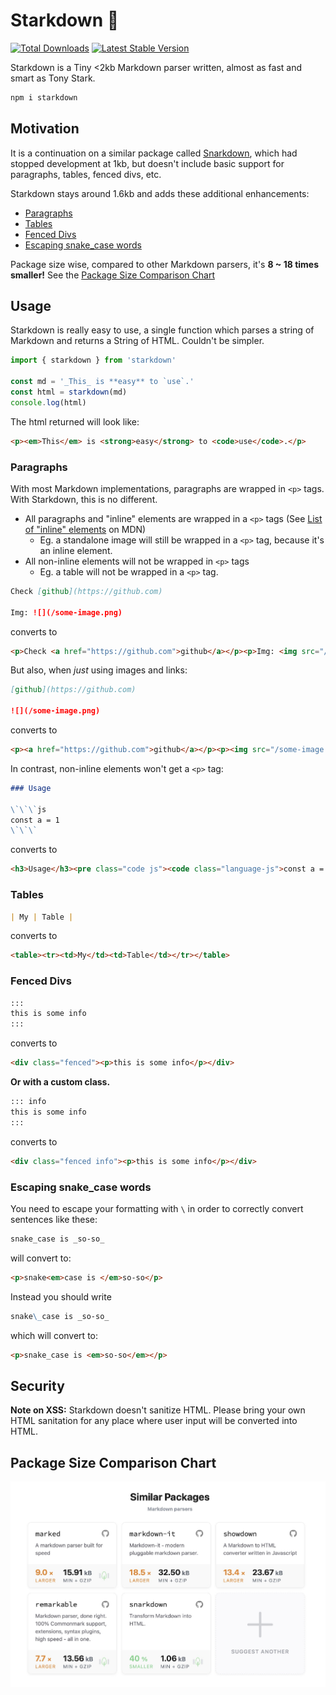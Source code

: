 # Starkdown 🦾

<a href="https://www.npmjs.com/package/starkdown"><img src="https://img.shields.io/npm/v/starkdown.svg" alt="Total Downloads"></a>
<a href="https://www.npmjs.com/package/starkdown"><img src="https://img.shields.io/npm/dw/starkdown.svg" alt="Latest Stable Version"></a>

Starkdown is a Tiny <2kb Markdown parser written, almost as fast and smart as Tony Stark.

```sh
npm i starkdown
```

## Motivation

It is a continuation on a similar package called [Snarkdown](https://github.com/developit/snarkdown), which had stopped development at 1kb, but doesn't include basic support for paragraphs, tables, fenced divs, etc.

Starkdown stays around 1.6kb and adds these additional enhancements:

- [Paragraphs](#paragraphs)
- [Tables](#tables)
- [Fenced Divs](#fenced-divs)
- [Escaping snake_case words](#escaping-snake_case-words)

Package size wise, compared to other Markdown parsers, it's **8 ~ 18 times smaller!** See the [Package Size Comparison Chart](#package-size-comparison-chart)

## Usage

Starkdown is really easy to use, a single function which parses a string of Markdown and returns a String of HTML. Couldn't be simpler.

```js
import { starkdown } from 'starkdown'

const md = '_This_ is **easy** to `use`.'
const html = starkdown(md)
console.log(html)
```

The html returned will look like:

```html
<p><em>This</em> is <strong>easy</strong> to <code>use</code>.</p>
```

### Paragraphs

With most Markdown implementations, paragraphs are wrapped in `<p>` tags. With Starkdown, this is no different. 

- All paragraphs and "inline" elements are wrapped in a `<p>` tags
(See [List of "inline" elements](https://developer.mozilla.org/en-US/docs/Web/HTML/Inline_elements#list_of_inline_elements) on MDN)
  - Eg. a standalone image will still be wrapped in a `<p>` tag, because it's an inline element.
- All non-inline elements will not be wrapped in `<p>` tags
  - Eg. a table will not be wrapped in a `<p>` tag.

```md
Check [github](https://github.com)

Img: ![](/some-image.png)
```

converts to

```html
<p>Check <a href="https://github.com">github</a></p><p>Img: <img src="/some-image.png" alt="" /></p>
```

But also, when _just_ using images and links:

```md
[github](https://github.com)

![](/some-image.png)
```

converts to

```html
<p><a href="https://github.com">github</a></p><p><img src="/some-image.png" alt="" /></p>
```

In contrast, non-inline elements won't get a `<p>` tag:

```md
### Usage

\`\`\`js
const a = 1
\`\`\`
```

converts to

```html
<h3>Usage</h3><pre class="code js"><code class="language-js">const a = 1</code></pre>
```

### Tables

```md
| My | Table |
```

converts to

```html
<table><tr><td>My</td><td>Table</td></tr></table>
```

### Fenced Divs

```md
:::
this is some info
:::
```

converts to

```html
<div class="fenced"><p>this is some info</p></div>
```

**Or with a custom class.**

```md
::: info
this is some info
:::
```

converts to

```html
<div class="fenced info"><p>this is some info</p></div>
```

### Escaping snake_case words

You need to escape your formatting with `\` in order to correctly convert sentences like these:

```md
snake_case is _so-so_
```

will convert to:

```html
<p>snake<em>case is </em>so-so</p>
```

Instead you should write

```md
snake\_case is _so-so_
```

which will convert to:

```html
<p>snake_case is <em>so-so</em></p>
```

## Security

**Note on XSS:** Starkdown doesn't sanitize HTML. Please bring your own HTML sanitation for any place where user input will be converted into HTML.

## Package Size Comparison Chart

![Package Size Comparison Chart](./.github/markdown-parsers.jpg)
